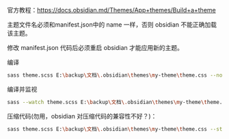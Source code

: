 官方教程：https://docs.obsidian.md/Themes/App+themes/Build+a+theme

主题文件名必须和manifest.json中的 name 一样，否则 obsidian 不能正确加载该主题。

修改 manifest.json 代码后必须重启 obsidian 才能应用新的主题。

编译

```bash
sass theme.scss E:\backup\文档\.obsidian\themes\my-theme\theme.css --no-source-map
```

编译并监视

```bash
sass --watch theme.scss E:\backup\文档\.obsidian\themes\my-theme\theme.css --no-source-map
```

压缩代码(勿用，obsidian 对压缩代码的兼容性不好？)：

```bash
sass theme.scss E:\backup\文档\.obsidian\themes\my-theme\theme.css --style=compressed --no-source-map
```

